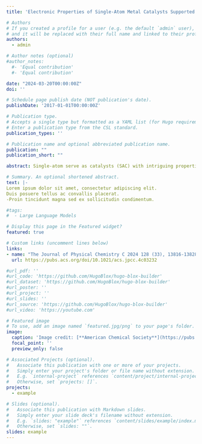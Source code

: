 ```yaml
---
title: 'Electronic Properties of Single-Atom Metal Catalysts Supported on Nitrogen-Doped Carbon'

# Authors
# If you created a profile for a user (e.g. the default `admin` user), write the username (folder name) here
# and it will be replaced with their full name and linked to their profile.
authors:
  - admin

# Author notes (optional)
#author_notes:
  #- 'Equal contribution'
  #- 'Equal contribution'

date: "2024-03-20T00:00:00Z"
doi: ''

# Schedule page publish date (NOT publication's date).
publishDate: '2017-01-01T00:00:00Z'

# Publication type.
# Accepts a single type but formatted as a YAML list (for Hugo requirements).
# Enter a publication type from the CSL standard.
publication_types: ''

# Publication name and optional abbreviated publication name.
publication: ""
publication_short: ""

abstract: Single-atom serve as catalysts (SAC) with intriguing properties, offering a balance between heterogeneous and homogeneous properties. While their heterogeneous nature has been extensively explored, the role of the scaffold as a ligand remains obscure but severely affects the metal electronic structure. In this study, we employ density functional theory to investigate the electronic properties of single-atom catalysts supported on nitrogen-doped carbon, focusing on the extensively used transition metal centers Fe, Ni, Cu, and Pd. Our analysis includes metrics such as Bader charges, the metal d-band center, and the Fermi level, focusing on the coordination environment of the transition metal center and analyzing the influence of the nitrogen content on these properties. We utilized dimensionality reduction techniques to identify similar electronic configurations. Our findings reveal that the SACs electronic structure predominantly exhibits metal cations with free-atom-like d-states, with the coordination environment’s significance outweighing the metal nature, and further influenced by nitrogen content and type. Ultimately, our study underscores the ability to finely tune the host to adapt to reactivity, offering insights into the continuous modulation of electronic structures.

# Summary. An optional shortened abstract.
text: |-
Lorem ipsum dolor sit amet, consectetur adipiscing elit.
Duis posuere tellus ac convallis placerat.
-Proin tincidunt magna sed ex sollicitudin condimentum.

#tags:
#  - Large Language Models

# Display this page in the Featured widget?
featured: true

# Custom links (uncomment lines below)
links:
- name: "The Journal of Physical Chemistry C 2024 128 (33), 13816-13828, DOI: 10.1021/acs.jpcc.4c03232"
  url: https://pubs.acs.org/doi/10.1021/acs.jpcc.4c03232

#url_pdf: ''
#url_code: 'https://github.com/HugoBlox/hugo-blox-builder'
#url_dataset: 'https://github.com/HugoBlox/hugo-blox-builder'
#url_poster: ''
#url_project: ''
#url_slides: ''
#url_source: 'https://github.com/HugoBlox/hugo-blox-builder'
#url_video: 'https://youtube.com'

# Featured image
# To use, add an image named `featured.jpg/png` to your page's folder.
image:
  caption: 'Image credit: [**American Chemical Society**](https://pubs.acs.org/doi/10.1021/acs.jpcc.4c03232)'
  focal_point: ''
  preview_only: false

# Associated Projects (optional).
#   Associate this publication with one or more of your projects.
#   Simply enter your project's folder or file name without extension.
#   E.g. `internal-project` references `content/project/internal-project/index.md`.
#   Otherwise, set `projects: []`.
projects:
  - example

# Slides (optional).
#   Associate this publication with Markdown slides.
#   Simply enter your slide deck's filename without extension.
#   E.g. `slides: "example"` references `content/slides/example/index.md`.
#   Otherwise, set `slides: ""`.
slides: example
---
```

<!--
{{% callout note %}}
Click the _Cite_ button above to demo the feature to enable visitors to import publication metadata into their reference management software.
{{% /callout %}}

{{% callout note %}}
Create your slides in Markdown - click the _Slides_ button to check out the example.
{{% /callout %}}

Add the publication's **full text** or **supplementary notes** here. You can use rich formatting such as including [code, math, and images](https://docs.hugoblox.com/content/writing-markdown-latex/).
-->